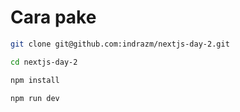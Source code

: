 # Cara pake

```bash
git clone git@github.com:indrazm/nextjs-day-2.git
```

```bash
cd nextjs-day-2
```

```bash
npm install
```

```bash
npm run dev
```
